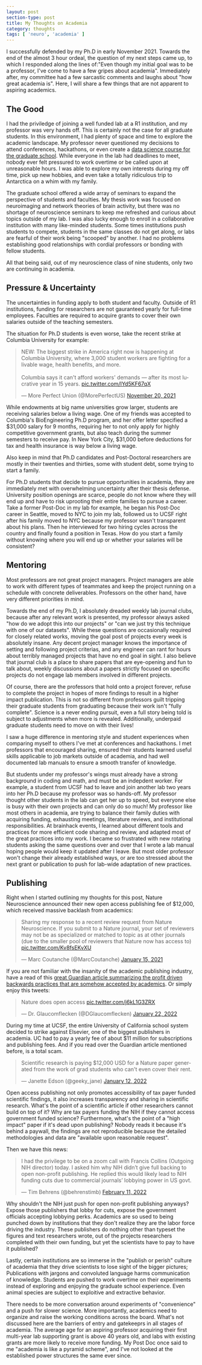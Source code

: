 ```yaml
---
layout: post
section-type: post
title: My Thoughts on Academia
category: thoughts 
tags: [ 'neuro', 'academia' ]
---
```


I successfully defended by my Ph.D in early November 2021. Towards the end of the almost 3 hour ordeal, the question of my next steps came up, to which I responded along the lines of:"Even though my initial goal was to be a professor, I've come to have a few gripes about academia". Immediately after, my committee had a few sarcastic comments and laughs about "how great academia is". Here, I will share a few things that are not apparent to aspiring academics.


## The Good
I had the priviledge of joining a well funded lab at a R1 institution, and my professor was very hands off. This is certainly not the case for all graduate students. In this environment, I had plenty of space and time to explore the academic landscape. My professor never questioned my decisions to attend conferences, hackathons, or even create a [data science course for the graduate school](https://wcm-datascibasics.github.io/). While everyone in the lab had deadlines to meet, nobody ever felt pressured to work overtime or be called upon at unreasonable hours. I was able to explore my own interests during my off time, pick up new hobbies, and even take a totally ridiculous trip to Antarctica on a whim with my family. 

The graduate school offered a wide array of seminars to expand the perspective of students and faculties. My thesis work was focused on neuroimaging and network theories of brain activity, but there was no shortage of neuroscience seminars to keep me refreshed and curious about topics outside of my lab. I was also lucky enough to enroll in a collaborative institution with many like-minded students. Some times institutions push students to compete, students in the same classes do not get along, or labs are fearful of their work being "scooped" by another. I had no problems establishing good relationships with cordial professors or bonding with fellow students. 

All that being said, out of my neuroscience class of nine students, only two are continuing in academia.


## Pressure & Uncertainty
The uncertainties in funding apply to both student and faculty. Outside of R1 institutions, funding for researchers are not gauranteed yearly for full-time employees. Faculties are required to acquire grants to cover their own salaries outside of the teaching semesters. 

The situation for Ph.D students is even worse, take the recent strike at Columbia University for example:


<blockquote class="twitter-tweet"><p lang="en" dir="ltr">NEW: The biggest strike in America right now is happening at Columbia University, where 3,000 student workers are fighting for a livable wage, health benefits, and more. <br><br>Columbia says it can&#39;t afford workers&#39; demands — after its most lucrative year in 15 years. <a href="https://t.co/IYd5KF67qX">pic.twitter.com/IYd5KF67qX</a></p>&mdash; More Perfect Union (@MorePerfectUS) <a href="https://twitter.com/MorePerfectUS/status/1462080978017570816?ref_src=twsrc%5Etfw">November 20, 2021</a></blockquote> <script async src="https://platform.twitter.com/widgets.js" charset="utf-8"></script>


While endowments at big name universities grow larger, students are receiving salaries below a living wage. One of my friends was accepted to Columbia's BioEngineering Ph.D program, and her offer letter specified a $31,000 salary for 9 months, requiring her to not only apply for highly competitive government grants, but also teach during the summer semesters to receive pay. In New York City, $31,000 before deductions for tax and health insurance is way below a living wage.

Also keep in mind that Ph.D candidates and Post-Doctoral researchers are mostly in their twenties and thirties, some with student debt, some trying to start a family. 

For Ph.D students that decide to pursue opportunities in academia, they are immediately met with overwhelming uncertainty after their thesis defense. University position openings are scarce, people do not know where they will end up and have to risk uprooting their entire families to pursue a career. Take a former Post-Doc in my lab for example, he began his Post-Doc career in Seattle, moved to NYC to join my lab, followed us to UCSF right after his family moved to NYC because my professor wasn't transparent about his plans. Then he interviewed for two hiring cycles across the country and finally found a position in Texas. How do you start a family without knowing where you will end up or whether your salaries will be consistent? 

## Mentoring
Most professors are not great project managers. Project managers are able to work with different types of teammates and keep the project running on a schedule with concrete deliverables. Professors on the other hand, have very different priorities in mind.

Towards the end of my Ph.D, I absolutely dreaded weekly lab journal clubs, because after any relevant work is presented, my professor always asked "how do we adopt this into our projects" or "can we just try this technique with one of our datasets". While these questions are occasionally required for closely related works, moving the goal post of projects every week is absolutely insane. Any decent project manager knows the importance of setting and following project criterias, and any engineer can rant for hours about terribly managed projects that have no end goal in sight. I also believe that journal club is a place to share papers that are eye-opening and fun to talk about, weekly discussions about a papers strictly focused on specific projects do not engage lab members involved in different projects.

Of course, there are the professors that hold onto a project forever, refuse to complete the project in hopes of more findings to result in a higher impact publication. This is not so different from professors guilt tripping their graduate students from graduating because their work isn't "fully complete". Science is a never ending pursuit, even a full story being told is subject to adjustments when more is revealed. Additionally, underpaid graduate students need to move on with their lives!

I saw a huge difference in mentoring style and student experiences when comparing myself to others I've met at conferences and hackathons. I met professors that encouraged sharing, ensured their students learned useful skills applicable to job markets outside of academia, and had well documented lab manuals to ensure a smooth transfer of knowledge. 

But students under my professor's wings must already have a strong background in coding and math, and must be an indepdent worker. For example, a student from UCSF had to leave and join another lab two years into her Ph.D because my professor was so hands-off. My professor thought other students in the lab can get her up to speed, but everyone else is busy with their own projects and can only do so much! My professor like most others in academia, are trying to balance their family duties with acquiring funding, exhausting meetings, literature reviews, and institutional responsibilities. At brainhack events, I learned about different tools and practices for more efficient code sharing and review, and adapted most of the great practices into my work. I became so frustrated with new rotating students asking the same questions over and over that I wrote a lab manual hoping people would keep it updated after I leave. But most older professor won't change their already established ways, or are too stressed about the next grant or publication to push for lab-wide adaptation of new practices. 

## Publishing

Right when I started outlining my thoughts for this post, Nature Neuroscience announced their new open access publishing fee of $12,000, which received massive backlash from academics:

<blockquote class="twitter-tweet"><p lang="en" dir="ltr">Sharing my response to a recent review request from Nature Neuroscience. If you submit to a Nature journal, your set of reviewers may not be as specialized or matched to topic as at other journals (due to the smaller pool of reviewers that Nature now has access to) <a href="https://t.co/Kv8fsEKvXU">pic.twitter.com/Kv8fsEKvXU</a></p>&mdash; Marc Coutanche (@MarcCoutanche) <a href="https://twitter.com/MarcCoutanche/status/1350072745409748996?ref_src=twsrc%5Etfw">January 15, 2021</a></blockquote> <script async src="https://platform.twitter.com/widgets.js" charset="utf-8"></script>

If you are not familiar with the insanity of the academic publishing industry, have a read of this [great Guardian article summarizing the profit driven backwards practices that are somehow accepted by academics](https://www.theguardian.com/science/2017/jun/27/profitable-business-scientific-publishing-bad-for-science). Or simply enjoy this tweets:

<blockquote class="twitter-tweet"><p lang="en" dir="ltr">Nature does open access <a href="https://t.co/j6kL1G3ZRX">pic.twitter.com/j6kL1G3ZRX</a></p>&mdash; Dr. Glaucomflecken (@DGlaucomflecken) <a href="https://twitter.com/DGlaucomflecken/status/1484679759829209090?ref_src=twsrc%5Etfw">January 22, 2022</a></blockquote> <script async src="https://platform.twitter.com/widgets.js" charset="utf-8"></script>

During my time at UCSF, the entire University of California school system decided to strike against Elsevier, one of the biggest publishers in academia. UC had to pay a yearly fee of about $11 million for subscriptions and publishing fees. And if you read over the Guardian article mentioned before, is a total scam. 

<blockquote class="twitter-tweet"><p lang="en" dir="ltr">Scientific research is paying $12,000 USD for a Nature paper generated from the work of grad students who can&#39;t even cover their rent.</p>&mdash; Janette Edson (@geeky_jane) <a href="https://twitter.com/geeky_jane/status/1481408604268015617?ref_src=twsrc%5Etfw">January 12, 2022</a></blockquote> <script async src="https://platform.twitter.com/widgets.js" charset="utf-8"></script>

Open access publishing not only promotes accessibility of tax payer funded scientific findings, it also increases transparency and sharing in scientific research. What's the point of a scientific article if other researchers cannot build on top of it? Why are tax payers funding the NIH if they cannot access government funded science? Furthermore, what's the point of a "high impact" paper if it's dead upon publishing? Nobody reads it because it's behind a paywall, the findings are not reproducible because the detailed methodologies and data are "available upon reasonable request". 

Then we have this news:

<blockquote class="twitter-tweet"><p lang="en" dir="ltr">I had the privilege to be on a zoom call with Francis Collins (Outgoing NIH director) today. I asked him why NIH didn’t give full backing to open non-profit publishing. He replied this would likely lead to NIH funding cuts due to commercial journals’ lobbying power in US govt.</p>&mdash; Tim Behrens (@behrenstimb) <a href="https://twitter.com/behrenstimb/status/1492269544513150977?ref_src=twsrc%5Etfw">February 11, 2022</a></blockquote> <script async src="https://platform.twitter.com/widgets.js" charset="utf-8"></script>

Why shouldn't the NIH just push for open non-profit publishing anyways? Expose those publishers that lobby for cuts, expose the government officials accepting lobbying perks. Academics are so used to being punched down by institutions that they don't realize they are the labor force driving the industry. These publishers do nothing other than typeset the figures and text researchers wrote, out of the projects researchers completed with their own funding, but yet the scientists have to pay to have it published? 

Lastly, certain institutions are so immerse in the "publish or perish" culture of academia that they drive scientists to lose sight of the bigger pictures; Publications with jargons and convoluted language harms communication of knowledge. Students are pushed to work overtime on their experiments instead of exploring and enjoying the graduate school experience. Even animal species are subject to exploitive and extractive behavior. 

There needs to be more conversation around experiments of "convenience" and a push for slower science. More importantly, academics need to organize and raise the working conditions across the board. What's not discussed here are the barriers of entry and gatekeeprs in all stages of academia. The average age for an aspiring professor acquiring their first multi-year lab supporting grant is above 40 years old, and labs with existing grants are more likely to receive more funding. My Post Doc once said to me "academia is like a pyramid scheme", and I've not looked at the established power structures the same ever since.


